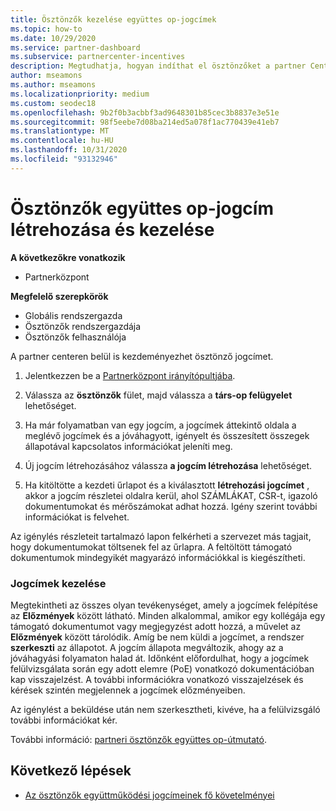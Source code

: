 ```yaml
---
title: Ösztönzők kezelése együttes op-jogcímek
ms.topic: how-to
ms.date: 10/29/2020
ms.service: partner-dashboard
ms.subservice: partnercenter-incentives
description: Megtudhatja, hogyan indíthat el ösztönzőket a partner Centertől. Megtekintheti az összes olyan tevékenységet, amely a jogcímek felépítése az előzmények között látható.
author: mseamons
ms.author: mseamons
ms.localizationpriority: medium
ms.custom: seodec18
ms.openlocfilehash: 9b2f0b3acbbf3ad9648301b85cec3b8837e3e51e
ms.sourcegitcommit: 98f5eebe7d08ba214ed5a078f1ac770439e41eb7
ms.translationtype: MT
ms.contentlocale: hu-HU
ms.lasthandoff: 10/31/2020
ms.locfileid: "93132946"
---
```

# <a name="create-and-manage-an-incentives-co-op-claim"></a>Ösztönzők együttes op-jogcím létrehozása és kezelése

**A következőkre vonatkozik**

- Partnerközpont

**Megfelelő szerepkörök**

- Globális rendszergazda
- Ösztönzők rendszergazdája
- Ösztönzők felhasználója

A partner centeren belül is kezdeményezhet ösztönző jogcímet.

1. Jelentkezzen be a [Partnerközpont irányítópultjába](https://partner.microsoft.com/dashboard/).

2. Válassza az **ösztönzők** fület, majd válassza a **társ-op felügyelet** lehetőséget.

3. Ha már folyamatban van egy jogcím, a jogcímek áttekintő oldala a meglévő jogcímek és a jóváhagyott, igényelt és összesített összegek állapotával kapcsolatos információkat jeleníti meg.

4. Új jogcím létrehozásához válassza **a jogcím létrehozása** lehetőséget.

5. Ha kitöltötte a kezdeti űrlapot és a kiválasztott **létrehozási jogcímet** , akkor a jogcím részletei oldalra kerül, ahol SZÁMLÁKAT, CSR-t, igazoló dokumentumokat és mérőszámokat adhat hozzá. Igény szerint további információkat is felvehet.

Az igénylés részleteit tartalmazó lapon felkérheti a szervezet más tagjait, hogy dokumentumokat töltsenek fel az űrlapra. A feltöltött támogató dokumentumok mindegyikét magyarázó információkkal is kiegészítheti. 

### <a name="manage-your-claims"></a>Jogcímek kezelése

Megtekintheti az összes olyan tevékenységet, amely a jogcímek felépítése az **Előzmények** között látható. Minden alkalommal, amikor egy kollégája egy támogató dokumentumot vagy megjegyzést adott hozzá, a művelet az **Előzmények** között tárolódik. Amíg be nem küldi a jogcímet, a rendszer **szerkeszti** az állapotot. A jogcím állapota megváltozik, ahogy az a jóváhagyási folyamaton halad át. Időnként előfordulhat, hogy a jogcímek felülvizsgálata során egy adott elemre (PoE) vonatkozó dokumentációban kap visszajelzést. A további információkra vonatkozó visszajelzések és kérések szintén megjelennek a jogcímek előzményeiben.

Az igénylést a beküldése után nem szerkesztheti, kivéve, ha a felülvizsgáló további információkat kér.

További információ: [partneri ösztönzők együttes op-útmutató](https://assetsprod.microsoft.com/co-op-guidebook.pdf).

## <a name="next-steps"></a>Következő lépések

- [Az ösztönzők együttműködési jogcímeinek fő követelményei](core-requirements.md)